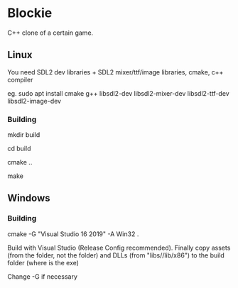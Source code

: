 # Blockie

C++ clone of a certain game.

## Linux
You need SDL2 dev libraries + SDL2 mixer/ttf/image libraries, cmake, c++ compiler

eg. sudo apt install cmake g++ libsdl2-dev libsdl2-mixer-dev libsdl2-ttf-dev libsdl2-image-dev

### Building

mkdir build

cd build

cmake ..

make

## Windows

### Building

cmake -G "Visual Studio 16 2019" -A Win32 .

Build with Visual Studio (Release Config recommended).
Finally copy assets (from the folder, not the folder) and DLLs (from "libs/<lib>/lib/x86") to the build folder (where is the exe)

Change -G if necessary
